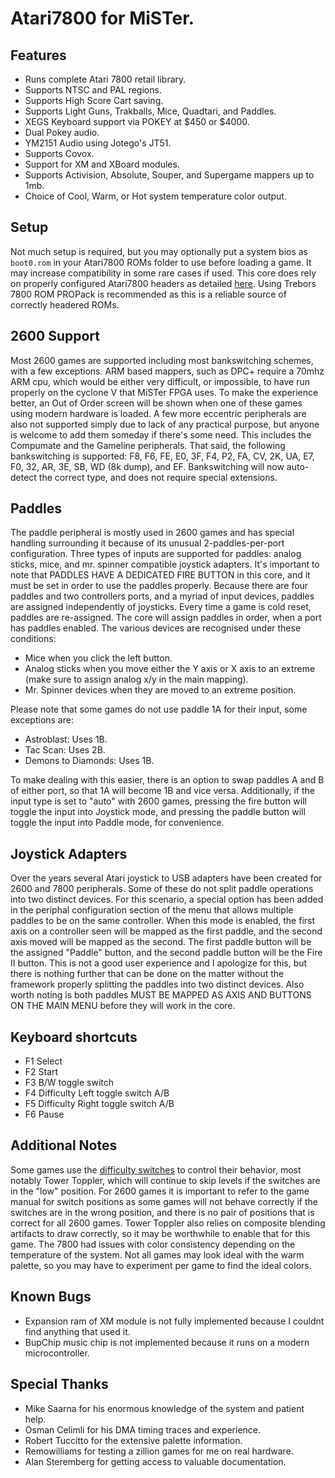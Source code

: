# Atari7800 for MiSTer.

## Features
- Runs complete Atari 7800 retail library.
- Supports NTSC and PAL regions.
- Supports High Score Cart saving.
- Supports Light Guns, Trakballs, Mice, Quadtari, and Paddles.
- XEGS Keyboard support via POKEY at $450 or $4000.
- Dual Pokey audio.
- YM2151 Audio using Jotego's JT51.
- Supports Covox.
- Support for XM and XBoard modules.
- Supports Activision, Absolute, Souper, and Supergame mappers up to 1mb.
- Choice of Cool, Warm, or Hot system temperature color output.

## Setup
Not much setup is required, but you may optionally put a system bios as `boot0.rom` in your Atari7800 ROMs folder to use before loading a game. It may increase compatibility in some rare cases if used. This core does rely on properly configured Atari7800 headers as detailed [here](http://7800.8bitdev.org/index.php/A78_Header_Specification). Using Trebors 7800 ROM PROPack is recommended as this is a reliable source of correctly headered ROMs.

## 2600 Support
Most 2600 games are supported including most bankswitching schemes, with a few exceptions. ARM based mappers, such as DPC+ require a 70mhz ARM cpu, which would be either very difficult, or impossible, to have run properly on the cyclone V that MiSTer FPGA uses. To make the experience better, an Out of Order screen will be shown when one of these games using modern hardware is loaded. A few more eccentric peripherals are also not supported simply due to lack of any practical purpose, but anyone is welcome to add them someday if there's some need. This includes the Compumate and the Gameline peripherals. That said, the following bankswitching is supported: F8, F6, FE, E0, 3F, F4, P2, FA, CV, 2K, UA, E7, F0, 32, AR, 3E, SB, WD (8k dump), and EF. Bankswitching will now auto-detect the correct type, and does not require special extensions.

## Paddles
The paddle peripheral is mostly used in 2600 games and has special handling surrounding it because of its unusual 2-paddles-per-port configuration. Three types of inputs are supported for paddles: analog sticks, mice, and mr. spinner compatible joystick adapters. It's important to note that PADDLES HAVE A DEDICATED FIRE BUTTON in this core, and it must be set in order to use the paddles properly. Because there are four paddles and two controllers ports, and a myriad of input devices, paddles are assigned independently of joysticks. Every time a game is cold reset, paddles are re-assigned. The core will assign paddles in order, when a port has paddles enabled. The various devices are recognised under these conditions:

- Mice when you click the left button.
- Analog sticks when you move either the Y axis or X axis to an extreme (make sure to assign analog x/y in the main mapping).
- Mr. Spinner devices when they are moved to an extreme position.

Please note that some games do not use paddle 1A for their input, some exceptions are:

- Astroblast: Uses 1B.
- Tac Scan: Uses 2B.
- Demons to Diamonds: Uses 1B.

To make dealing with this easier, there is an option to swap paddles A and B of either port, so that 1A will become 1B and vice versa. Additionally, if the input type is set to "auto" with 2600 games, pressing the fire button will toggle the input into Joystick mode, and pressing the paddle button will toggle the input into Paddle mode, for convenience.

## Joystick Adapters
Over the years several Atari joystick to USB adapters have been created for 2600 and 7800 peripherals. Some of these do not split paddle operations into two distinct devices. For this scenario, a special option has been added in the periphal configuration section of the menu that allows multiple paddles to be on the same controller. When this mode is enabled, the first axis on a controller seen will be mapped as the first paddle, and the second axis moved will be mapped as the second. The first paddle button will be the assigned "Paddle" button, and the second paddle button will be the Fire II button. This is not a good user experience and I apologize for this, but there is nothing further that can be done on the matter without the framework properly splitting the paddles into two distinct devices. Also worth noting is both paddles MUST BE MAPPED AS AXIS AND BUTTONS ON THE MAIN MENU before they will work in the core.

## Keyboard shortcuts
- F1 Select
- F2 Start
- F3 B/W toggle switch
- F4 Difficulty Left toggle switch A/B
- F5 Difficulty Right toggle switch A/B
- F6 Pause

## Additional Notes
Some games use the [difficulty switches](https://atariage.com/forums/topic/235913-atari-7800-difficulty-switches-guide/) to control their behavior, most notably Tower Toppler, which will continue to skip levels if the switches are in the "low" position. For 2600 games it is important to refer to the game manual for switch positions as some games will not behave correctly if the switches are in the wrong position, and there is no pair of positions that is correct for all 2600 games. Tower Toppler also relies on composite blending artifacts to draw correctly, so it may be worthwhile to enable that for this game. The 7800 had issues with color consistency depending on the temperature of the system. Not all games may look ideal with the warm palette, so you may have to experiment per game to find the ideal colors.

## Known Bugs
- Expansion ram of XM module is not fully implemented because I couldnt find anything that used it.
- BupChip music chip is not implemented because it runs on a modern microcontroller.

## Special Thanks
- Mike Saarna for his enormous knowledge of the system and patient help.
- Osman Celimli for his DMA timing traces and experience.
- Robert Tuccitto for the extensive palette information.
- Remowilliams for testing a zillion games for me on real hardware.
- Alan Steremberg for getting access to valuable documentation.
